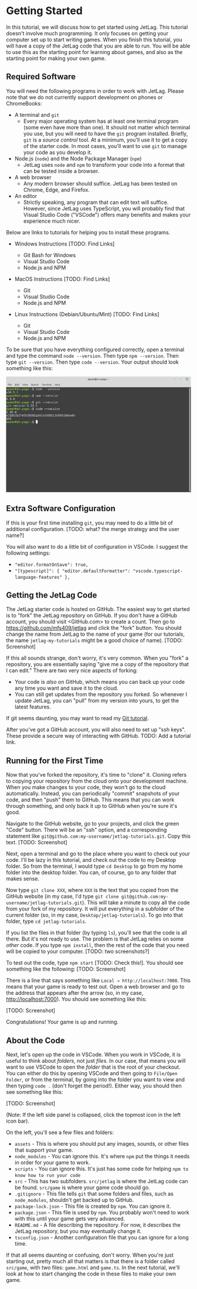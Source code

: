 # Getting Started

In this tutorial, we will discuss how to get started using JetLag.  This
tutorial doesn't involve much programming.  It only focuses on getting your
computer set up to start writing games.  When you finish this tutorial, you will
have a copy of the JetLag code that you are able to run.  You will be able to
use this as the starting point for learning about games, and also as the
starting point for making your own game.

## Required Software

You will need the following programs in order to work with JetLag.  Please note
that we do not currently support development on phones or ChromeBooks:

- A terminal and `git`
    - Every major operating system has at least one terminal program (some even
      have more than one).  It should not matter which terminal you use, but you
      will need to have the `git` program installed.  Briefly, `git` is a
      *source control* tool.  At a minimum, you'll use it to get a copy of the
      starter code.  In most cases, you'll want to use `git` to manage your code
      as you develop it.
- Node.js (`node`) and the Node Package Manager (`npm`)
    - JetLag uses `node` and `npm` to transform your code into a format that can
      be tested inside a browser.
- A web browser
    - Any modern browser should suffice.  JetLag has been tested on Chrome,
      Edge, and Firefox.
- An editor
    - Strictly speaking, any program that can edit text will suffice.  However,
      since JetLag uses TypeScript, you will probably find that Visual Studio
      Code ("VSCode") offers many benefits and makes your experience much nicer.

Below are links to tutorials for helping you to install these programs.

- Windows Instructions [TODO: Find Links]
    - Git Bash for Windows
    - Visual Studio Code
    - Node.js and NPM

- MacOS Instructions [TODO: Find Links]
    - Git
    - Visual Studio Code
    - Node.js and NPM

- Linux Instructions (Debian/Ubuntu/Mint)  [TODO: Find Links]
    - Git
    - Visual Studio Code
    - Node.js and NPM


To be sure that you have everything configured correctly, open a terminal and
type the command `node --version`.  Then type `npm --version`.  Then type `git
--version`.  Then type `code --version`.  Your output should look something like
this:

![Checking program versions in the terminal](tut_getting_started/check_progs.png)

## Extra Software Configuration

If this is your first time installing `git`, you may need to do a little bit of
additional configuration.  [TODO: what?  the merge strategy and the user name?]

You will also want to do a little bit of configuration in VSCode.  I suggest the
following settings:

- `"editor.formatOnSave": true,`
- `"[typescript]": { "editor.defaultFormatter": "vscode.typescript-language-features" },`

## Getting the JetLag Code

The JetLag starter code is hosted on GitHub.  The easiest way to get started is
to "fork" the JetLag repository on GitHub.  If you don't have a GitHub account,
you should visit <GitHub.com> to create a count.  Then go to
<https://github.com/mfs409/jetlag> and click the "fork" button.  You should
change the name from JetLag to the name of your game (for our tutorials, the
name `jetlag-my-tutorials` might be a good choice of name).  [TODO: Screenshot]

If this all sounds strange, don't worry, it's very common.  When you "fork" a
repository, you are essentially saying "give me a copy of the repository that I
can edit."  There are two very nice aspects of forking:

- Your code is *also* on GitHub, which means you can back up your code any time
  you want and save it to the cloud.
- You can still get updates from the repository you forked.  So whenever I
  update JetLag, you can "pull" from my version into yours, to get the latest
  features.

If git seems daunting, you may want to read my [Git
tutorial](https://www.cse.lehigh.edu/~spear/tutorials/viewer.html#cse216_git/tut.md).

After you've got a GitHub account, you will also need to set up "ssh keys".
These provide a secure way of interacting with GitHub.  TODO: Add a tutorial
link.

## Running for the First Time

Now that you've forked the repository, it's time to "clone" it.  Cloning refers
to copying your repository from the cloud onto your development machine.  When
you make changes to your code, they won't go to the cloud automatically.
Instead, you can periodically "commit" snapshots of your code, and then "push"
them to GitHub.  This means that you can work through something, and only back
it up to GitHub when you're sure it's good.

Navigate to the GitHub website, go to your projects, and click the green "Code"
button.  There will be an "ssh" option, and a corresponding statement like `git@github.com:my-username/jetlag-tutorials.git`.  Copy this text. [TODO: Screenshot]

Next, open a terminal and go to the place where you want to check out your code.
I'll be lazy in this tutorial, and check out the code to my Desktop folder.  So
from the terminal, I would type `cd Desktop` to go from my home folder into the
desktop folder.  You can, of course, go to any folder that makes sense.

Now type `git clone XXX`, where `XXX` is the text that you copied from the
GitHub website (in my case, I'd type `git clone
git@github.com:my-username/jetlag-tutorials.git`).  This will take a minute to
copy all the code from your fork of my repository.  It will put everything in a
subfolder of the current folder (so, in my case, `Desktop/jetlag-tutorials`).
To go into that folder, type `cd jetlag-tutorials`.

If you list the files in that folder (by typing `ls`), you'll see that the code
is all there.  But it's not ready to use.  The problem is that JetLag relies on
some *other* code.  If you type `npm install`, then the rest of the code that
you need will be copied to your computer. [TODO: two screenshots?]

To test out the code, type `npm start` [TODO: Check this!].  You should see
something like the following: [TODO: Screenshot]

There is a line that says something like `Local → http://localhost:7000`.  This means that your game is ready to test out.  Open a web browser and go to the address that appears after the arrow (so, in my case, <http://localhost:7000>).  You should see something like this:

[TODO: Screenshot]

Congratulations!  Your game is up and running.

## About the Code

Next, let's open up the code in VSCode.  When you work in VSCode, it is useful
to think about *folders*, not just *files*.  In our case, that means you will
want to use VSCode to open the *folder* that is the root of your checkout.  You
can either do this by opening VSCode and then going to `File/Open Folder`, or
from the terminal, by going into the folder you want to view and then typing
`code .` (don't forget the period!).  Either way, you should then see something
like this:

[TODO: Screenshot]

(Note: If the left side panel is collapsed, click the topmost icon in the left
icon bar).

On the left, you'll see a few files and folders:

- `assets` - This is where you should put any images, sounds, or other files
  that support your game.
- `node_modules` - You can ignore this.  It's where `npm` put the things it needs in order for your game to work.
- `scripts` - You can ignore this.  It's just has some code for helping `npm to know how to run your code`
- `src` - This has two subfolders.  `src/jetlag` is where the JetLag code can be
  found.  `src/game` is where your game code should go.
- `.gitignore` - This file tells `git` that some folders and files, such as
  `node_modules`, shouldn't get backed up to GitHub.
- `package-lock.json` - This file is created by `npm`.  You can ignore it.
- `package.json` - This file is used by `npm`.  You probably won't need to work
  with this until your game gets very advanced.
- `README.md` - A file describing the repository.  For now, it describes the
  JetLag repository, but you may eventually change it.
- `tsconfig.json` - Another configuration file that you can ignore for a long
  time.

If that all seems daunting or confusing, don't worry.  When you're just starting
out, pretty much all that matters is that there is a folder called `src/game`,
with two files: `game.html` and `game.ts`.  In the next tutorial, we'll look at
how to start changing the code in these files to make your own game.

